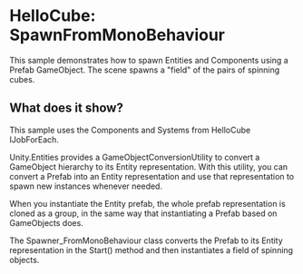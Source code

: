 # HelloCube: SpawnFromMonoBehaviour

This sample demonstrates how to spawn Entities and Components using a Prefab GameObject. The scene spawns a "field" of the pairs of spinning cubes.

## What does it show?

This sample uses the Components and Systems from HelloCube IJobForEach.

Unity.Entities provides a GameObjectConversionUtility to convert a GameObject hierarchy to its Entity representation. With this utility, you can convert a Prefab into an Entity representation and use that representation to spawn new instances whenever needed.

When you instantiate the Entity prefab, the whole prefab representation is cloned as a group, in the same way that instantiating a Prefab based on GameObjects does.

The Spawner_FromMonoBehaviour class converts the Prefab to its Entity representation in the Start() method and then instantiates a field of spinning objects.
